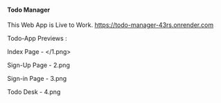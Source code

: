 #### Todo Manager ####

This Web App is Live to Work. 
https://todo-manager-43rs.onrender.com

Todo-App Previews : 

Index Page - 
</1.png>

Sign-Up Page -
2.png

Sign-in Page -
3.png

Todo Desk - 
4.png

